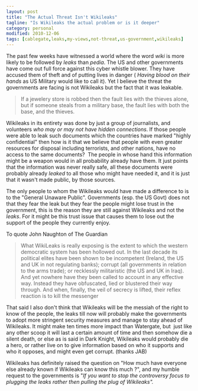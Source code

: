 ```yaml
---
layout: post
title: "The Actual Threat Isn't Wikileaks"
tagline: "Is Wikileaks the actual problem or is it deeper"
category: personal
modified: 2010-12-06
tags: [cablegate,leaks,my-views,not-threat,us-government,wikileaks]
---
```


The past few weeks have witnessed a world where the word *wiki* is more likely to be followed by *leaks* than *pedia*. The US and other governments have come out full force against this cyber whistle blower. They have accused them of theft and of putting lives in danger ( *Having blood on their hands* as US Military would like to call it). Yet I believe the threat the governments are facing is not Wikileaks but the fact that it was leakable. 

> If a jewelery store is robbed then the fault lies with the thieves alone, but if someone steals from a military base, the fault lies with both the base, and the thieves.

Wikileaks in its entirety was done by just a group of journalists, and volunteers *who may or may not have hidden connections*. If those people were able to leak such documents which the countries have marked "highly confidential" then how is it that we believe that people with even greater resources for disposal including terrorists, and other nations, have no access to the same documents?  The people in whose hand this information might be a weapon would in all probability already have them. It just points that the information was never really safe, all these documents were
probably already *leaked* to all those who might have needed it, and it is just that it wasn't made public, by those sources.

The only people to whom the Wikileaks would have made a difference to is to the "General Unaware Public". Governments (esp. the US Govt) does not that they fear the leak but they fear the people might lose trust in the government, this is the reason they are still against Wikileaks and not the *leaks*. For it might be this trust issue that causes them to lose out the support of the people they currently enjoy.

To quote John Naughton of The Guardian

> What WikiLeaks is really exposing is the extent to which the western democratic system has been hollowed out. In the last decade its political elites have been shown to be incompetent (Ireland, the US and UK in not regulating banks); corrupt (all governments in relation to the arms trade); or recklessly militaristic (the US and UK in Iraq). And yet nowhere have they been called to account in any effective way. Instead they have obfuscated, lied or blustered their way through. And when, finally, the veil of secrecy is lifted, their reflex reaction is to kill the messenger

That said I also don't think that Wikileaks will be the messiah of the right to know of the people, the leaks till now will probably make the governments to adopt more stringent security measures and manage to stay ahead of Wikileaks. It might make ten times more impact than Watergate, but  just like any other scoop it will last a certain amount of time and then somehow die a silent death, or else as is said in Dark Knight, Wikileaks would probably die a hero, or rather live on to give information based on who it supports and who it opposes, and might even get corrupt. (thanks
JAB)

Wikileaks has definitely raised the question on "How much have everyone else already known if Wikileaks can know this much ?", and my humble request to the governments is
"*If you want to stop the controversy focus to plugging the leaks rather then pulling the plug of Wikileaks".*
